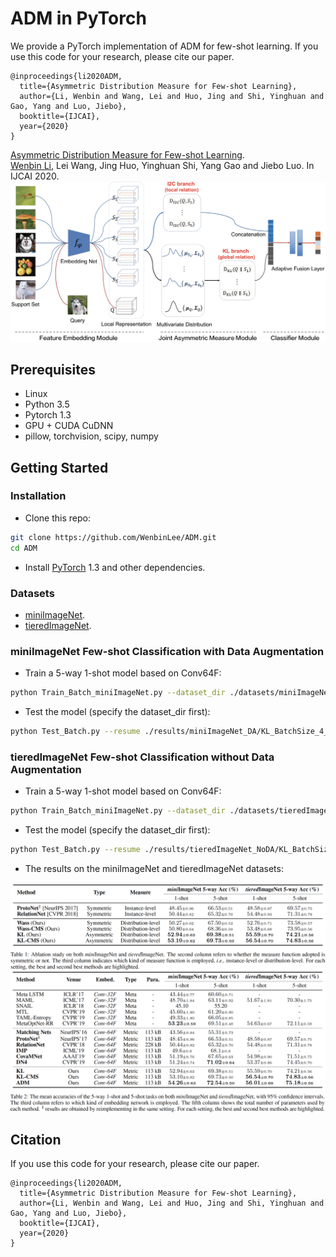 # ADM in PyTorch

We provide a PyTorch implementation of ADM for few-shot learning. 
If you use this code for your research, please cite our paper.
```
@inproceedings{li2020ADM,
  title={Asymmetric Distribution Measure for Few-shot Learning},
  author={Li, Wenbin and Wang, Lei and Huo, Jing and Shi, Yinghuan and Gao, Yang and Luo, Jiebo},
  booktitle={IJCAI},
  year={2020}
}
```
[Asymmetric Distribution Measure for Few-shot Learning](https://www.ijcai.org/Proceedings/2020/0409.pdf).<br> 
[Wenbin Li](https://cs.nju.edu.cn/liwenbin/), Lei Wang, Jing Huo, Yinghuan Shi, Yang Gao and Jiebo Luo. In IJCAI 2020.<br> 
<img src='imgs/Flowchart.bmp' width=600/>


## Prerequisites
- Linux
- Python 3.5
- Pytorch 1.3
- GPU + CUDA CuDNN
- pillow, torchvision, scipy, numpy

## Getting Started
### Installation

- Clone this repo:
```bash
git clone https://github.com/WenbinLee/ADM.git
cd ADM
```

- Install [PyTorch](http://pytorch.org) 1.3 and other dependencies.

### Datasets
- [miniImageNet](https://www.dropbox.com/sh/6yd1ygtyc3yd981/AABVeEqzC08YQv4UZk7lNHvya?dl=0). 
- [tieredImageNet](https://www.dropbox.com/sh/6yd1ygtyc3yd981/AABVeEqzC08YQv4UZk7lNHvya?dl=0).


###  miniImageNet Few-shot Classification with Data Augmentation
- Train a 5-way 1-shot model based on Conv64F:
```bash
python Train_Batch_miniImageNet.py --dataset_dir ./datasets/miniImageNet --method_name KL --way_num 5 --shot_num 1
```
- Test the model (specify the dataset_dir first):
```bash
python Test_Batch.py --resume ./results/miniImageNet_DA/KL_BatchSize_4_Conv64F_miniImageNet_5Way_1Shot/model_best.pth.tar --data_name miniImageNet --method_name KL --way_num 5 --shot_num 1
```

###  tieredImageNet Few-shot Classification without Data Augmentation
- Train a 5-way 1-shot model based on Conv64F:
```bash
python Train_Batch_miniImageNet.py --dataset_dir ./datasets/tieredImageNet --method_name KL --way_num 5 --shot_num 1
```
- Test the model (specify the dataset_dir first):
```bash
python Test_Batch.py --resume ./results/tieredImageNet_NoDA/KL_BatchSize_4_Conv64F_tieredImageNet_5Way_1Shot/model_best.pth.tar --data_name miniImageNet --method_name KL --way_num 5 --shot_num 1
```

- The results on the miniImageNet and tieredImageNet datasets: 
<img src='imgs/Results1.png' align="center" width=900>
<img src='imgs/Results2.png' align="center" width=900>



## Citation
If you use this code for your research, please cite our paper.
```
@inproceedings{li2020ADM,
  title={Asymmetric Distribution Measure for Few-shot Learning},
  author={Li, Wenbin and Wang, Lei and Huo, Jing and Shi, Yinghuan and Gao, Yang and Luo, Jiebo},
  booktitle={IJCAI},
  year={2020}
}
```
